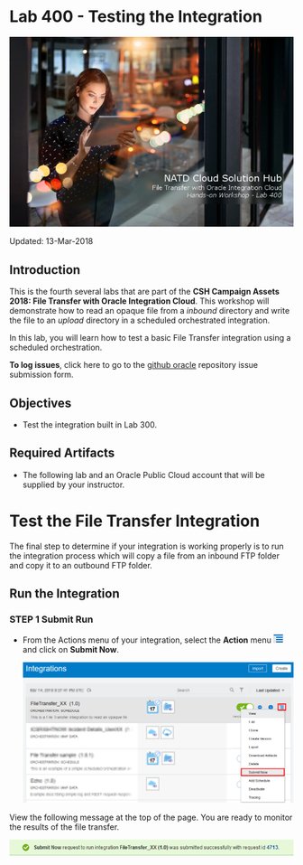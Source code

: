 # Lab 400 - Testing the Integration

![](images/400/Lab400_title.png)

Updated: 13-Mar-2018

## Introduction

This is the fourth several labs that are part of the **CSH Campaign Assets 2018: File Transfer with Oracle Integration Cloud**. This workshop will demonstrate how to read an opaque file from a *inbound* directory and write the file to an *upload* directory in a scheduled orchestrated integration. 

In this lab, you will learn how to test a basic File Transfer integration using a scheduled orchestration. 

**To log issues**, click here to go to the [github oracle](https://github.com/oracle/learning-library/issues/new) repository issue submission form.

## Objectives

- Test the integration built in Lab 300.

## Required Artifacts

- The following lab and an Oracle Public Cloud account that will be supplied by your instructor.

# Test the File Transfer Integration

The final step to determine if your integration is working properly is to run the integration process which will copy a file from an inbound FTP folder and copy it to an outbound FTP folder. 

## Run the Integration

### **STEP 1** Submit Run

- From the Actions menu of your integration, select the **Action** menu ![](images/400/Lab400_001.png) and click on **Submit Now**.

  ![](images/400/Lab400_002.png)

View the following message at the top of the page. You are ready to monitor the results of the file transfer.

![](images/400/Lab400_003.png)

